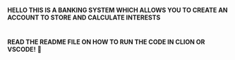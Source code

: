 **HELLO THIS IS A BANKING SYSTEM WHICH ALLOWS YOU TO CREATE AN ACCOUNT TO STORE AND CALCULATE INTERESTS**
#
**READ THE README FILE ON HOW TO RUN THE CODE IN CLION OR VSCODE!** 🐀 
